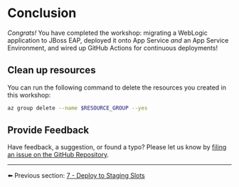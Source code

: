 # Conclusion

*Congrats!* You have completed the workshop: migrating a WebLogic application to JBoss EAP, deployed it onto App Service *and* an App Service Environment, and wired up GitHub Actions for continuous deployments!

## Clean up resources

You can run the following command to delete the resources you created in this workshop:

```bash
az group delete --name $RESOURCE_GROUP --yes
```

## Provide Feedback

Have feedback, a suggestion, or found a typo? Please let us know by [filing an issue on the GitHub Repository](https://github.com/Azure-Samples/workshop-migrate-jboss-on-app-service/issues/new).

---

⬅️ Previous section: [7 - Deploy to Staging Slots](6-deploy-to-staging-slots.md)
